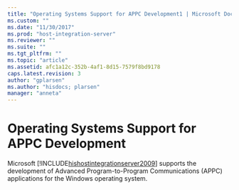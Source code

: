 ```yaml
---
title: "Operating Systems Support for APPC Development1 | Microsoft Docs"
ms.custom: ""
ms.date: "11/30/2017"
ms.prod: "host-integration-server"
ms.reviewer: ""
ms.suite: ""
ms.tgt_pltfrm: ""
ms.topic: "article"
ms.assetid: afc1a12c-352b-4af1-8d15-7579f8bd9178
caps.latest.revision: 3
author: "gplarsen"
ms.author: "hisdocs; plarsen"
manager: "anneta"
---
```

# Operating Systems Support for APPC Development
Microsoft [!INCLUDE[hishostintegrationserver2009](../includes/hishostintegrationserver2009-md.md)] supports the development of Advanced Program-to-Program Communications (APPC) applications for the Windows operating system.
